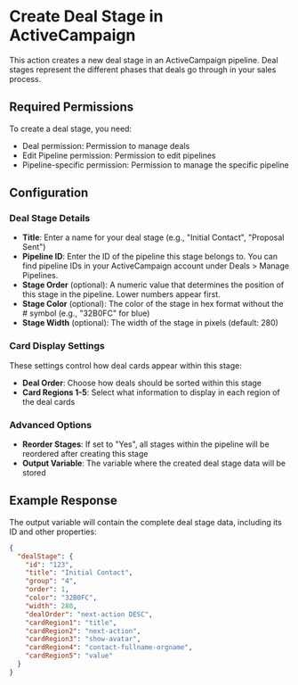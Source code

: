 # Create Deal Stage in ActiveCampaign

This action creates a new deal stage in an ActiveCampaign pipeline. Deal stages represent the different phases that deals go through in your sales process.

## Required Permissions

To create a deal stage, you need:
- Deal permission: Permission to manage deals
- Edit Pipeline permission: Permission to edit pipelines
- Pipeline-specific permission: Permission to manage the specific pipeline

## Configuration

### Deal Stage Details

- **Title**: Enter a name for your deal stage (e.g., "Initial Contact", "Proposal Sent")
- **Pipeline ID**: Enter the ID of the pipeline this stage belongs to. You can find pipeline IDs in your ActiveCampaign account under Deals > Manage Pipelines.
- **Stage Order** (optional): A numeric value that determines the position of this stage in the pipeline. Lower numbers appear first.
- **Stage Color** (optional): The color of the stage in hex format without the # symbol (e.g., "32B0FC" for blue)
- **Stage Width** (optional): The width of the stage in pixels (default: 280)

### Card Display Settings

These settings control how deal cards appear within this stage:

- **Deal Order**: Choose how deals should be sorted within this stage
- **Card Regions 1-5**: Select what information to display in each region of the deal cards

### Advanced Options

- **Reorder Stages**: If set to "Yes", all stages within the pipeline will be reordered after creating this stage
- **Output Variable**: The variable where the created deal stage data will be stored

## Example Response

The output variable will contain the complete deal stage data, including its ID and other properties:

```json
{
  "dealStage": {
    "id": "123",
    "title": "Initial Contact",
    "group": "4",
    "order": 1,
    "color": "32B0FC",
    "width": 280,
    "dealOrder": "next-action DESC",
    "cardRegion1": "title",
    "cardRegion2": "next-action",
    "cardRegion3": "show-avatar",
    "cardRegion4": "contact-fullname-orgname",
    "cardRegion5": "value"
  }
}
```